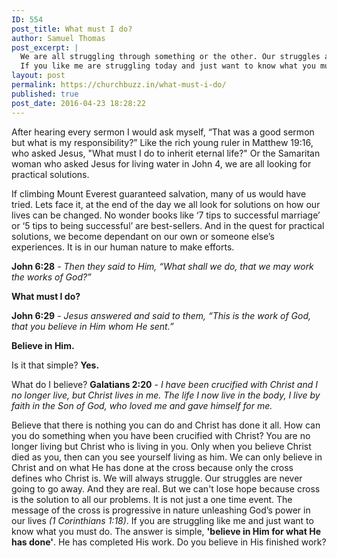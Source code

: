 ```yaml
---
ID: 554
post_title: What must I do?
author: Samuel Thomas
post_excerpt: |
  We are all struggling through something or the other. Our struggles are are real.
  If you like me are struggling today and just want to know what you must do? The answer is ...
layout: post
permalink: https://churchbuzz.in/what-must-i-do/
published: true
post_date: 2016-04-23 18:28:22
---
```

After hearing every sermon I would ask myself, “That was a good sermon but what is my responsibility?”
Like the rich young ruler in Matthew 19:16, who asked Jesus, "What must I do to inherit eternal life?" Or the Samaritan woman who asked Jesus for living water in John 4, we are all looking for practical solutions.

If climbing Mount Everest guaranteed salvation, many of us would have tried. Lets face it, at the end of the day we all look for solutions on how our lives can be changed. No wonder books like ‘7 tips to successful marriage’ or ‘5 tips to being successful’ are best-sellers. And in the quest for practical solutions, we become dependant on our own or someone else’s experiences. It is in our human nature to make efforts.

<strong>John 6:28</strong> - <em>Then they said to Him, “What shall we do, that we may work the works of God?”</em>

<strong>What must I do?</strong>

<strong>John 6:29</strong> - <em>Jesus answered and said to them, “This is the work of God, that you believe in Him whom He sent.”</em>

<strong>Believe in Him.</strong>

Is it that simple?
<strong>Yes.</strong>

What do I believe?
<strong>Galatians 2:20</strong> - <em>I have been crucified with Christ and I no longer live, but Christ lives in me. The life I now live in the body, I live by faith in the Son of God, who loved me and gave himself for me.</em>

Believe that there is nothing you can do and Christ has done it all. How can you do something when you have been crucified with Christ? You are no longer living but Christ who is living in you. Only when you believe Christ died as you, then can you see yourself living as him.
We can only believe in Christ and on what He has done at the cross because only the cross defines who Christ is.
We will always struggle. Our struggles are never going to go away. And they are real. But we can't lose hope because cross is the solution to all our problems. It is not just a one time event. The message of the cross is progressive in nature unleashing God’s power in our lives <em>(1 Corinthians 1:18)</em>. If you are struggling like me and just want to know what you must do. The answer is simple, <strong>'believe in Him for what He has done'</strong>. He has completed His work.
Do you believe in His finished work?